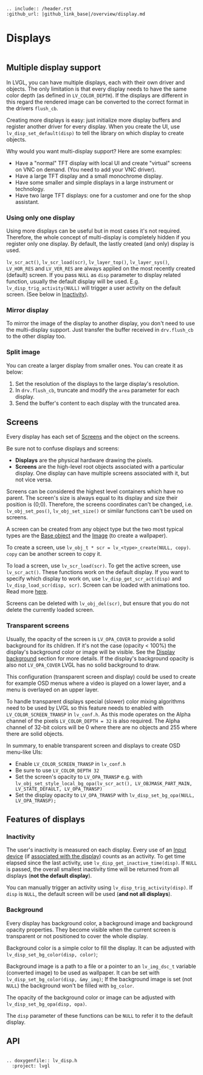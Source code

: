 ```eval_rst
.. include:: /header.rst 
:github_url: |github_link_base|/overview/display.md
```
# Displays

``` important:: The basic concept of *display* in LVGL is explained in the [Porting](/porting/display) section. So before reading further, please read the [Porting](/porting/display) section first.
```

## Multiple display support

In LVGL, you can have multiple displays, each with their own driver and objects. The only limitation is that every display needs to have the same color depth (as defined in `LV_COLOR_DEPTH`). 
If the displays are different in this regard the rendered image can be converted to the correct format in the drivers `flush_cb`.

Creating more displays is easy: just initialize more display buffers and register another driver for every display.
When you create the UI, use `lv_disp_set_default(disp)` to tell the library on which display to create objects.

Why would you want multi-display support? Here are some examples:
- Have a "normal" TFT display with local UI and create "virtual" screens on VNC on demand. (You need to add your VNC driver).
- Have a large TFT display and a small monochrome display.
- Have some smaller and simple displays in a large instrument or technology.
- Have two large TFT displays: one for a customer and one for the shop assistant.

### Using only one display
Using more displays can be useful but in most cases it's not required. Therefore, the whole concept of multi-display is completely hidden if you register only one display.
By default, the lastly created (and only) display is used.

`lv_scr_act()`, `lv_scr_load(scr)`, `lv_layer_top()`, `lv_layer_sys()`, `LV_HOR_RES` and `LV_VER_RES` are always applied on the most recently created (default) screen.
If you pass `NULL` as `disp` parameter to display related function, usually the default display will be used.
E.g. `lv_disp_trig_activity(NULL)` will trigger a user activity on the default screen. (See below in [Inactivity](#Inactivity)).

### Mirror display

To mirror the image of the display to another display, you don't need to use the multi-display support. Just transfer the buffer received in `drv.flush_cb` to the other display too.

### Split image
You can create a larger display from smaller ones. You can create it as below:
1. Set the resolution of the displays to the large display's resolution.
2. In `drv.flush_cb`, truncate and modify the `area` parameter for each display.
3. Send the buffer's content to each display with the truncated area.

## Screens

Every display has each set of [Screens](overview/object#screen-the-most-basic-parent) and the object on the screens.

Be sure not to confuse displays and screens:

* **Displays** are the physical hardware drawing the pixels.
* **Screens** are the high-level root objects associated with a particular display. One display can have multiple screens associated with it, but not vice versa.

Screens can be considered the highest level containers which have no parent.
The screen's size is always equal to its display and size their position is (0;0). Therefore, the screens coordinates can't be changed, i.e. `lv_obj_set_pos()`, `lv_obj_set_size()` or similar functions can't be used on screens.

A screen can be created from any object type but the two most typical types are the [Base object](/widgets/obj) and the [Image](/widgets/core/img) (to create a wallpaper).

To create a screen, use `lv_obj_t * scr = lv_<type>_create(NULL, copy)`. `copy` can be another screen to copy it.

To load a screen, use `lv_scr_load(scr)`. To get the active screen, use `lv_scr_act()`. These functions work on the default display. If you want to specify which display to work on, use `lv_disp_get_scr_act(disp)` and `lv_disp_load_scr(disp, scr)`. Screen can be loaded with animations too. Read more [here](object.html#load-screens).

Screens can be deleted with `lv_obj_del(scr)`, but ensure that you do not delete the currently loaded screen.

### Transparent screens

Usually, the opacity of the screen is `LV_OPA_COVER` to provide a solid background for its children. If it's not the case (opacity &lt; 100%) the display's background color or image will be visible. 
See the [Display background](#display-background) section for more details. If the display's background opacity is also not `LV_OPA_COVER` LVGL has no solid background to draw. 

This configuration (transparent screen and display) could be used to create for example OSD menus where a video is played on a lower layer, and a menu is overlayed on an upper layer.
 
To handle transparent displays special (slower) color mixing algorithms need to be used by LVGL so this feature needs to enabled with `LV_COLOR_SCREEN_TRANSP` in `lv_conf.h`. 
As this mode operates on the Alpha channel of the pixels `LV_COLOR_DEPTH = 32` is also required. The Alpha channel of 32-bit colors will be 0 where there are no objects and 255 where there are solid objects.

In summary, to enable transparent screen and displays to create OSD menu-like UIs:
- Enable `LV_COLOR_SCREEN_TRANSP` in `lv_conf.h`
- Be sure to use `LV_COLOR_DEPTH 32`
- Set the screen's opacity to `LV_OPA_TRANSP` e.g. with `lv_obj_set_style_local_bg_opa(lv_scr_act(), LV_OBJMASK_PART_MAIN, LV_STATE_DEFAULT, LV_OPA_TRANSP)`
- Set the display opacity to `LV_OPA_TRANSP` with `lv_disp_set_bg_opa(NULL, LV_OPA_TRANSP);`

## Features of displays

### Inactivity

The user's inactivity is measured on each display. Every use of an [Input device](/overview/indev) (if [associated with the display](/porting/indev#other-features)) counts as an activity.
To get time elapsed since the last activity, use `lv_disp_get_inactive_time(disp)`. If `NULL` is passed, the overall smallest inactivity time will be returned from all displays (**not the default display**).

You can manually trigger an activity using `lv_disp_trig_activity(disp)`. If `disp` is `NULL`, the default screen will be used (**and not all displays**).

### Background
Every display has background color, a background image and background opacity properties. They become visible when the current screen is transparent or not positioned to cover the whole display.

Background color is a simple color to fill the display. It can be adjusted with `lv_disp_set_bg_color(disp, color)`;

Background image is a path to a file or a pointer to an `lv_img_dsc_t` variable (converted image) to be used as wallpaper. It can be set with `lv_disp_set_bg_color(disp, &my_img)`;
If the background image is set (not `NULL`) the background won't be filled with `bg_color`.

The opacity of the background color or image can be adjusted with `lv_disp_set_bg_opa(disp, opa)`. 

The `disp` parameter of these functions can be `NULL` to refer it to the default display.



## API

```eval_rst

.. doxygenfile:: lv_disp.h
  :project: lvgl

```
